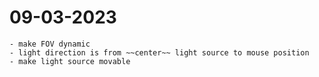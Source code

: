 # 09-03-2023 
    - make FOV dynamic
    - light direction is from ~~center~~ light source to mouse position
    - make light source movable
